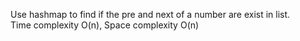 Use hashmap to find if the pre and next of a number are exist in list.  
Time complexity O(n), Space complexity O(n)